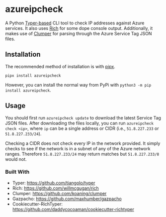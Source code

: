 # azureipcheck

A Python [Typer-based](https://github.com/tiangolo/typer) CLI tool to check IP addresses against Azure services. It also uses [Rich](https://github.com/willmcgugan/rich) for some dope console output. Additionally, it makes use of [Clumper](https://github.com/koaning/clumper) for parsing through the Azure Service Tag JSON files.


## Installation

The recommended method of installation is with [pipx](https://github.com/pipxproject/pipx). 

```
pipx install azureipcheck
```

However, you can install the normal way from PyPi with `python3 -m pip install azureipcheck`.

## Usage

You should first run `azureipcheck update` to download the latest Service Tag JSON files. After downloading the files locally, you can run `azureipcheck check <ip>`, where `ip` can be a single address or CIDR (i.e., `51.8.227.233` or `51.8.227.233/24`). 

Checking a CIDR does not check every IP in the network provided. It simply checks to see if the network is in a subnet of any of the Azure network ranges. Therefore `51.8.227.233/24` may return matches but `51.8.227.233/8` would not. 


### Built With
- Typer: https://github.com/tiangolo/typer
- Rich: https://github.com/willmcgugan/rich
- Clumper: https://github.com/koaning/clumper
- Gazpacho: https://github.com/maxhumber/gazpacho
- Cookiecutter-RichTyper: https://github.com/daddycocoaman/cookiecutter-richtyper


